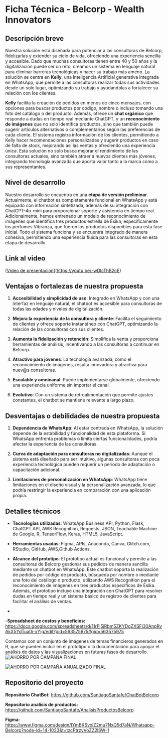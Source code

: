 # Ficha Técnica - Belcorp - Wealth Innovators

## Descripción breve
Nuestra solución está diseñada para potenciar a las consultoras de Belcorp, fidelizarlas y extender su ciclo de vida, ofreciendo una experiencia sencilla y accesible. Dado que muchas consultoras tienen entre 40 y 50 años y la digitalización puede ser un reto, creamos un sistema en lenguaje natural para eliminar barreras tecnológicas y hacer su trabajo más ameno. La solución se centra en **Kelly**, una Inteligencia Artificial generativa integrada en WhatsApp, que permite a las consultoras realizar todas sus actividades desde un solo lugar, optimizando su trabajo y ayudándolas a fortalecer su relación con los clientes.

**Kelly** facilita la creación de pedidos en menos de cinco mensajes, con opciones para buscar productos por código, nombre o incluso tomando una foto del catálogo o del producto. Además, ofrece un **chat orgánico** que responde a dudas en tiempo real mediante ChatGPT, y un **reconocimiento de imágenes** que no solo identifica productos, sino que también puede sugerir artículos alternativos o complementarios según las preferencias de cada cliente. El sistema registra información de los clientes, permitiendo a Kelly hacer recomendaciones personalizadas y sugerir productos en caso de falta de stock, mejorando así las ventas y ofreciendo una experiencia única. Esta solución no solo busca mejorar el rendimiento de las consultoras actuales, sino también atraer a nuevos clientes más jóvenes, integrando tecnología avanzada que aporta valor tanto a la marca como a sus representantes.

## Nivel de desarrollo
Nuestro desarrollo se encuentra en una **etapa de versión preliminar**. Actualmente, el chatbot es completamente funcional en WhatsApp y está equipado con información sintetizada, además de su integración con ChatGPT-4o-mini para proporcionar soporte y asistencia en tiempo real. Adicionalmente, hemos entrenado un modelo de reconocimiento de imágenes que identifica tres productos estrella de Ésika, específicamente los perfumes Vibranza, que fueron los productos disponibles para esta fase inicial. Todo el sistema funciona y se encuentra integrado de manera cohesiva, permitiendo una experiencia fluida para las consultoras en esta etapa de desarrollo.

## Link al video
[[Video de presentación](URL)](https://youtu.be/-wDlcThB2cE)

## Ventajas o fortalezas de nuestra propuesta
1. **Accesibilidad y simplicidad de uso**: Integrado en WhatsApp y con una interfaz en lenguaje natural, el chatbot es accesible para consultoras de todas las edades y niveles de digitalización.

2. **Mejora la experiencia de la consultora y cliente**: Facilita el seguimiento de clientes y ofrece soporte instantáneo con ChatGPT, optimizando la relación de las consultoras con sus clientes.

3. **Aumenta la fidelización y retención**: Simplifica la venta y proporciona herramientas de análisis, incentivando a las consultoras a continuar en Belcorp.

4. **Atractivo para jóvenes**: La tecnología avanzada, como el reconocimiento de imágenes, resulta innovadora y atractiva para nuev@s consultoras.

5. **Escalable y omnicanal**: Puede implementarse globalmente, ofreciendo una experiencia uniforme sin importar el canal.

6. **Evolutivo**: Con un sistema de retroalimentación que permite ajustes constantes, el chatbot se mantiene relevante a largo plazo.

## Desventajas o debilidades de nuestra propuesta

1. **Dependencia de WhatsApp**: Al estar centrada en WhatsApp, la solución depende de la estabilidad y funcionalidad de esta plataforma. Si WhatsApp enfrenta problemas o limita ciertas funcionalidades, podría afectar la experiencia de las consultoras.

2. **Curva de adaptación para consultoras no digitalizadas**: Aunque el sistema está diseñado para ser intuitivo, algunas consultoras con poca experiencia tecnológica pueden requerir un periodo de adaptación o capacitación adicional.

3. **Limitaciones de personalización en WhatsApp**: WhatsApp tiene limitaciones en el diseño visual y la personalización avanzada, lo que podría restringir la experiencia en comparación con una aplicación propia.

## Detalles técnicos
- **Tecnologías utilizadas**: WhatsApp Business API, Python, Flask, ChatGPT API, AWS Recognition, Requests, JSON, Teachable Machine de Google, R, TensorFlow, Keras, HTML5, JavaScript.
  
- **Herramientas usadas**: Figma, APIs, Anaconda, Canva, Glitch.com, RStudio, GitHub, AWS,Github Actions.
  
- **Alcance del prototipo**: El prototipo actual es funcional y permite a las consultoras de Belcorp gestionar sus pedidos de manera sencilla mediante un chatbot en WhatsApp. Este chatbot soporta la realización de pedidos por código de producto, búsqueda por nombre o mediante una foto del catálogo o producto, utilizando AWS Recognition para el reconocimiento de imágenes en tres productos específicos de Ésika. Además, el prototipo incluye una integración con ChatGPT para resolver dudas en tiempo real y un sistema básico de registro de clientes para facilitar el análisis de ventas.
- 
-**Spreadsheet de costos y beneficios:** https://docs.google.com/spreadsheets/d/11rFj5jRbm5ZKYDgZXSFi30AnpRvAkX5YdTua0i-xYjg/edit?gid=563575975#gid=563575975

  Contamos con un conjunto de imágenes de temas financieros generados en R, que se pueden incluir en el prototipo o la documentación para apoyar el análisis de datos y las visualizaciones en futuras fases de desarrollo.
![AHORRO POR CAMPAÑA FINAL](https://github.com/user-attachments/assets/f9800193-7402-4e30-bb7f-5ac9391bec67)

![AHORRO POR CAMPAÑA ANUALIZADO FINAL](https://github.com/user-attachments/assets/a39044ec-4f2c-41a2-98bc-50af5bdd33b8)

## Repositorio del proyecto
**Repositorio ChatBot:**  https://github.com/SantiagoSantafe/ChatBotBelcorp

**Repositorio analisis de productos:** https://github.com/SantiagoSantafe/AnalisisProductosBelcorp

**Figma:** https://www.figma.com/design/IYmBKSvolZ2mu7NxQ5d7aN/Whatsapp-Belcorp?node-id=14-1033&t=tzcPtrzvVoZZ2lSW-1
